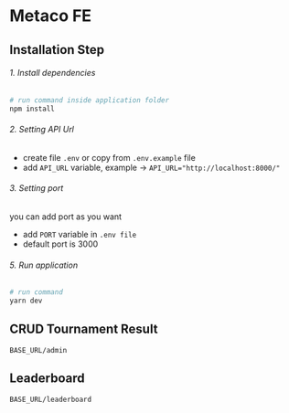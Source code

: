 # Metaco FE

## Installation Step
###### 1. Install dependencies
```bash
# run command inside application folder
npm install
```
###### 2. Setting API Url
- create file `.env` or copy from `.env.example` file
- add `API_URL` variable, example -> `API_URL="http://localhost:8000/"`

###### 3. Setting port<br/>
you can add port as you want
- add `PORT` variable in `.env file`
- default port is 3000

###### 5. Run application
```bash
# run command
yarn dev
```

## CRUD Tournament Result 
`BASE_URL/admin`

## Leaderboard 
`BASE_URL/leaderboard`
